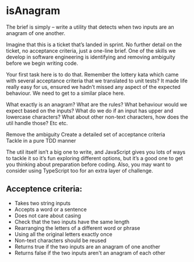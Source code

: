 # isAnagram

The brief is simply – write a utility that detects when two inputs are an anagram of one another.

Imagine that this is a ticket that’s landed in sprint. No further detail on the ticket, no acceptance criteria, just a one-line brief. One of the skills we develop in software engineering is identifying and removing ambiguity before we begin writing code.

Your first task here is to do that. Remember the lottery kata which came with several acceptance criteria that we translated to unit tests? It made life really easy for us, ensured we hadn’t missed any aspect of the expected behaviour. We need to get to a similar place here.

What exactly is an anagram? What are the rules? What behaviour would we expect based on the inputs? What do we do if an input has upper and lowercase characters? What about other non-text characters, how does the util handle those? Etc etc.

Remove the ambiguity
Create a detailed set of acceptance criteria  
Tackle in a pure TDD manner

The util itself isn’t a big one to write, and JavaScript gives you lots of ways to tackle it so it’s fun exploring different options, but it’s a good one to get you thinking about preparation before coding. Also, you may want to consider using TypeScript too for an extra layer of challenge.

## Acceptence criteria:

- Takes two string inputs
- Accepts a word or a sentence
- Does not care about casing
- Check that the two inputs have the same length
- Rearranging the letters of a different word or phrase
- Using all the original letters exactly once
- Non-text characters should be reused
- Returns true if the two inputs are an anagram of one another
- Returns false if the two inputs aren't an anagram of each other

